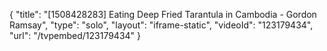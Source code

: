 {
    "title": "[1508428283] Eating Deep Fried Tarantula in Cambodia - Gordon Ramsay",
    "type": "solo",
    "layout": "iframe-static",
    "videoId": "123179434",
    "url": "\/tvpembed\/123179434"
}